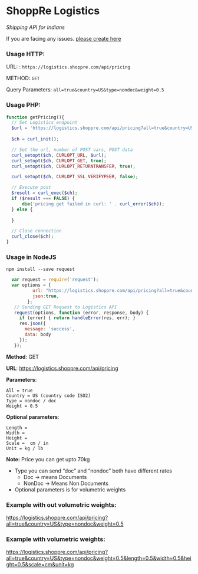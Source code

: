 # ShoppRe Logistics
_Shipping API for Indians_

If you are facing any issues. [please create here](https://github.com/shoppre/logistics/issues)


### Usage HTTP:

URL: : `https://logistics.shoppre.com/api/pricing`

METHOD: `GET`

Query Parameters: `all=true&country=US&type=nondoc&weight=0.5`


### Usage PHP:
```php
function getPricing(){
  // Set Logistics endpoint
  $url = 'https://logistics.shoppre.com/api/pricing?all=true&country=US&type=nondoc&weight=0.5';
  
  $ch = curl_init();

  // Set the url, number of POST vars, POST data
  curl_setopt($ch, CURLOPT_URL, $url);
  curl_setopt($ch, CURLOPT_GET, true);
  curl_setopt($ch, CURLOPT_RETURNTRANSFER, true);

  curl_setopt($ch, CURLOPT_SSL_VERIFYPEER, false);                                    

  // Execute post
  $result = curl_exec($ch);
  if ($result === FALSE) {
      die('pricing get failed in curl: ' . curl_error($ch));
  } else {
	  
  }

  // Close connection
  curl_close($ch);
}
```

### Usage in NodeJS

`npm install --save request`

 ```js
   var request = require('request');
   var options = {
           url: "https://logistics.shoppre.com/api/pricing?all=true&country=US&type=nondoc&weight=0.5",
           json:true,
         };
    // Sending GET Request to Logistics API
    request(options, function (error, response, body) {
      if (error) { return handleError(res, err); }
      res.json({
        message: 'success',
        data: body
      });
    });     
 
 ```

**Method**: GET

**URL**: https://logistics.shoppre.com/api/pricing

**Parameters**: 
```
All = true
Country = US (country code ISO2) 
Type = nondoc / doc
Weight = 0.5 
```

**Optional parameters**:
```
Length = 
Width =
Height =
Scale =  cm / in
Unit = kg / lb
```
**Note:** Price you can get upto 70kg

- Type you can send “doc” and “nondoc” both have different rates
  - Doc    -> means Documents
  - NonDoc -> Means Non Documents
- Optional parameters is for volumetric weights
	

### Example with out volumetric weights:

https://logistics.shoppre.com/api/pricing?all=true&country=US&type=nondoc&weight=0.5


### Example with volumetric weights:

https://logistics.shoppre.com/api/pricing?all=true&country=US&type=nondoc&weight=0.5&length=0.5&width=0.5&height=0.5&scale=cm&unit=kg

 



